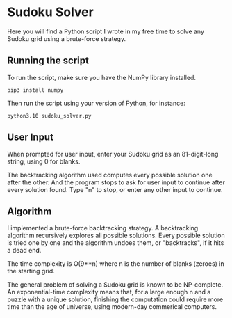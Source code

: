 # Sudoku Solver

Here you will find a Python script I wrote in my free time to solve any Sudoku grid using a brute-force strategy.

## Running the script

To run the script, make sure you have the NumPy library installed.

```
pip3 install numpy
```

Then run the script using your version of Python, for instance:

```
python3.10 sudoku_solver.py
```
## User Input

When prompted for user input, enter your Sudoku grid as an 81-digit-long string, using 0 for blanks.

The backtracking algorithm used computes every possible solution one after the other. And the program stops to ask for user input to continue after every solution found.
Type "n" to stop, or enter any other input to continue.

## Algorithm

I implemented a brute-force backtracking strategy. A backtracking algorithm recursively explores all possible solutions. Every possible solution is tried one by one and the algorithm undoes them, or "backtracks", if it hits a dead end.

The time complexity is O(9**n) where n is the number of blanks (zeroes) in the starting grid.

The general problem of solving a Sudoku grid is known to be NP-complete. An exponential-time complexity means that, for a large enough n and a puzzle with a unique solution, finishing the computation could require more time than the age of universe, using modern-day commerical computers.
